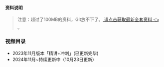 #### 资料说明
> 注意：超过了100MB的资料，Git放不下了。[ 请点击获取最新全套资料 👈  ](https://91ke.cn/)。 


### 视频目录
 - 2023年11月版本「精讲+冲刺」(已更新完毕)
 - 2024年11月~持续更新中（10月23日更新）

